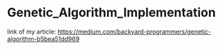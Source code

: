 # Genetic_Algorithm_Implementation<br>
link of my article:
https://medium.com/backyard-programmers/genetic-algorithm-b5bea51dd969
